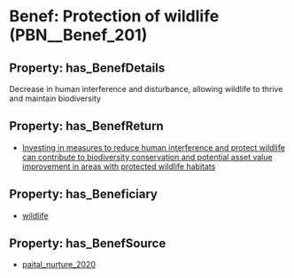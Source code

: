 # Benef: __Protection of wildlife__ (PBN__Benef_201)

## Property: has_BenefDetails

Decrease in human interference and disturbance, allowing wildlife to thrive and maintain biodiversity

## Property: has_BenefReturn

* [Investing in measures to reduce human interference and protect wildlife can contribute to biodiversity conservation and potential asset value improvement in areas with protected wildlife habitats](../BenefReturn/PBN__BenefReturn_207)

## Property: has_Beneficiary

* [wildlife](../Stakeholder/PBN__Stakeholder_117)

## Property: has_BenefSource

* [paital_nurture_2020](../Article/PBN__Article_44)

